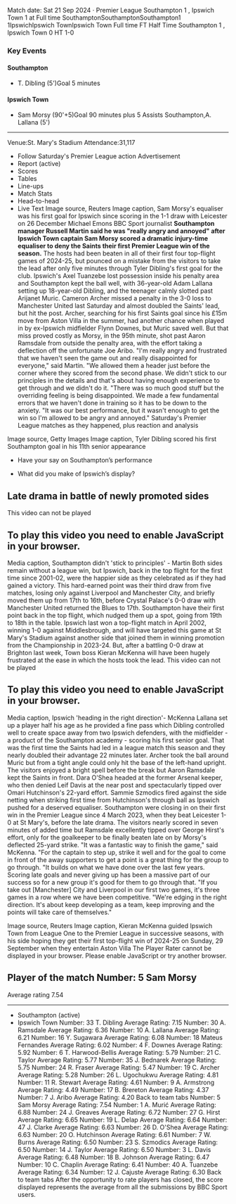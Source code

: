 Match date: Sat 21 Sep 2024
‧
Premier League
Southampton 1 , Ipswich Town 1 at Full time
SouthamptonSouthamptonSouthampton1
1IpswichIpswich TownIpswich Town
Full time
FT
Half Time Southampton 1 , Ipswich Town 0
HT 1-0
### Key Events
#### Southampton
-   T. Dibling (5')Goal 5 minutes
#### Ipswich Town
-   Sam Morsy (90'+5)Goal 90 minutes plus 5
Assists
Southampton,A. Lallana (5')
___
Venue:St. Mary's Stadium
Attendance:31,117
-   Follow Saturday's Premier League action
Advertisement
-   Report (active)
-   Scores
-   Tables
-   Line-ups
-   Match Stats
-   Head-to-head
-   Live Text
Image source, Reuters
Image caption,
Sam Morsy's equaliser was his first goal for Ipswich since scoring in the 1-1 draw with Leicester on 26 December
Michael Emons
BBC Sport journalist
**Southampton manager Russell Martin said he was "really angry and annoyed" after Ipswich Town captain Sam Morsy scored a dramatic injury-time equaliser to deny the Saints their first Premier League win of the season.**
The hosts had been beaten in all of their first four top-flight games of 2024-25, but pounced on a mistake from the visitors to take the lead after only five minutes through Tyler Dibling's first goal for the club.
Ipswich's Axel Tuanzebe lost possession inside his penalty area and Southampton kept the ball well, with 36-year-old Adam Lallana setting up 18-year-old Dibling, and the teenager calmly slotted past Arijanet Muric.
Cameron Archer missed a penalty in the 3-0 loss to Manchester United last Saturday and almost doubled the Saints' lead, but hit the post.
Archer, searching for his first Saints goal since his £15m move from Aston Villa in the summer, had another chance when played in by ex-Ipswich midfielder Flynn Downes, but Muric saved well.
But that miss proved costly as Morsy, in the 95th minute, shot past Aaron Ramsdale from outside the penalty area, with the effort taking a deflection off the unfortunate Joe Aribo.
"I'm really angry and frustrated that we haven't seen the game out and really disappointed for everyone," said Martin.
"We allowed them a header just before the corner where they scored from the second phase. We didn't stick to our principles in the details and that's about having enough experience to get through and we didn't do it.
"There was so much good stuff but the overriding feeling is being disappointed. We made a few fundamental errors that we haven't done in training so it has to be down to the anxiety.
"It was our best performance, but it wasn't enough to get the win so I'm allowed to be angry and annoyed."
Saturday's Premier League matches as they happened, plus reaction and analysis


Image source, Getty Images
Image caption,
Tyler Dibling scored his first Southampton goal in his 11th senior appearance
-   Have your say on Southampton’s performance
    
-   What did you make of Ipswich’s display?
    
## Late drama in battle of newly promoted sides
This video can not be played
## To play this video you need to enable JavaScript in your browser.
Media caption,
Southampton didn't 'stick to principles' - Martin
Both sides remain without a league win, but Ipswich, back in the top flight for the first time since 2001-02, were the happier side as they celebrated as if they had gained a victory.
This hard-earned point was their third draw from five matches, losing only against Liverpool and Manchester City, and briefly moved them up from 17th to 16th, before Crystal Palace's 0-0 draw with Manchester United returned the Blues to 17th.
Southampton have their first point back in the top flight, which nudged them up a spot, going from 19th to 18th in the table.
Ipswich last won a top-flight match in April 2002, winning 1-0 against Middlesbrough, and will have targeted this game at St Mary's Stadium against another side that joined them in winning promotion from the Championship in 2023-24.
But, after a battling 0-0 draw at Brighton last week, Town boss Kieran McKenna will have been hugely frustrated at the ease in which the hosts took the lead.
This video can not be played
## To play this video you need to enable JavaScript in your browser.
Media caption,
Ipswich 'heading in the right direction'- McKenna
Lallana set up a player half his age as he provided a fine pass which Dibling controlled well to create space away from two Ipswich defenders, with the midfielder - a product of the Southampton academy - scoring his first senior goal.
That was the first time the Saints had led in a league match this season and they nearly doubled their advantage 22 minutes later.
Archer took the ball around Muric but from a tight angle could only hit the base of the left-hand upright.
The visitors enjoyed a bright spell before the break but Aaron Ramsdale kept the Saints in front.
Dara O'Shea headed at the former Arsenal keeper, who then denied Leif Davis at the near post and spectacularly tipped over Omari Hutchinson's 22-yard effort.
Sammie Szmodics fired against the side netting when striking first time from Hutchinson's through ball as Ipswich pushed for a deserved equaliser.
Southampton were closing in on their first win in the Premier League since 4 March 2023, when they beat Leicester 1-0 at St Mary's, before the late drama.
The visitors nearly scored in seven minutes of added time but Ramsdale excellently tipped over George Hirst's effort, only for the goalkeeper to be finally beaten late on by Morsy's deflected 25-yard strike.
"It was a fantastic way to finish the game," said McKenna. "For the captain to step up, strike it well and for the goal to come in front of the away supporters to get a point is a great thing for the group to go through.
"It builds on what we have done over the last few years. Scoring late goals and never giving up has been a massive part of our success so for a new group it's good for them to go through that.
"If you take out \[Manchester\] City and Liverpool in our first two games, it's three games in a row where we have been competitive.
"We're edging in the right direction. It's about keep developing as a team, keep improving and the points will take care of themselves."


Image source, Reuters
Image caption,
Kieran McKenna guided Ipswich Town from League One to the Premier League in successive seasons, with his side hoping they get their first top-flight win of 2024-25 on Sunday, 29 September when they entertain Aston Villa
The Player Rater cannot be displayed in your browser. Please enable JavaScript or try another browser.
## Player of the match Number: 5 Sam Morsy
Average rating 7.54
___
-   Southampton (active)
-   Ipswich Town
Number: 33 T. Dibling
Average Rating: 7.15
Number: 30 A. Ramsdale
Average Rating: 6.36
Number: 10 A. Lallana
Average Rating: 6.21
Number: 16 Y. Sugawara
Average Rating: 6.08
Number: 18 Mateus Fernandes
Average Rating: 6.02
Number: 4 F. Downes
Average Rating: 5.92
Number: 6 T. Harwood-Bellis
Average Rating: 5.79
Number: 21 C. Taylor
Average Rating: 5.77
Number: 35 J. Bednarek
Average Rating: 5.75
Number: 24 R. Fraser
Average Rating: 5.47
Number: 19 C. Archer
Average Rating: 5.28
Number: 26 L. Ugochukwu
Average Rating: 4.81
Number: 11 R. Stewart
Average Rating: 4.61
Number: 9 A. Armstrong
Average Rating: 4.49
Number: 17 B. Brereton
Average Rating: 4.37
Number: 7 J. Aribo
Average Rating: 4.20
Back to team tabs
Number: 5 Sam Morsy
Average Rating: 7.54
Number: 1 A. Murić
Average Rating: 6.88
Number: 24 J. Greaves
Average Rating: 6.72
Number: 27 G. Hirst
Average Rating: 6.65
Number: 19 L. Delap
Average Rating: 6.64
Number: 47 J. Clarke
Average Rating: 6.63
Number: 26 D. O'Shea
Average Rating: 6.63
Number: 20 O. Hutchinson
Average Rating: 6.61
Number: 7 W. Burns
Average Rating: 6.50
Number: 23 S. Szmodics
Average Rating: 6.50
Number: 14 J. Taylor
Average Rating: 6.50
Number: 3 L. Davis
Average Rating: 6.48
Number: 18 B. Johnson
Average Rating: 6.47
Number: 10 C. Chaplin
Average Rating: 6.41
Number: 40 A. Tuanzebe
Average Rating: 6.34
Number: 12 J. Cajuste
Average Rating: 6.30
Back to team tabs
After the opportunity to rate players has closed, the score displayed represents the average from all the submissions by BBC Sport users.